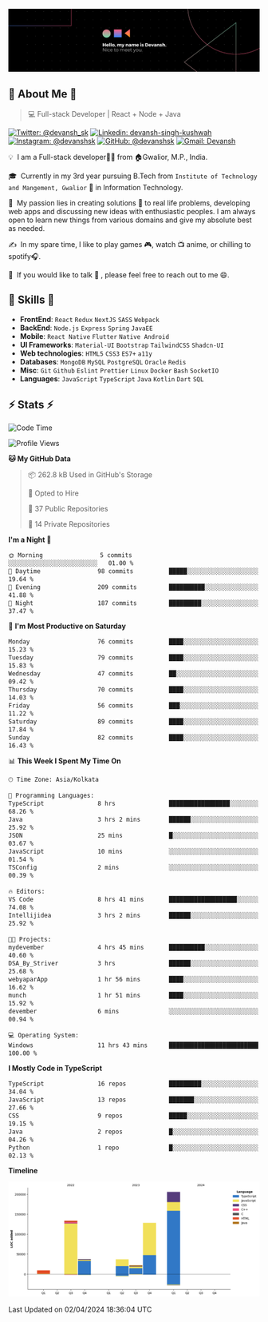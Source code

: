 ![Banner](./Devansh%20Singh%20Banner.png)

## 👋 About Me 👋

> 💻 Full-stack Developer | React + Node + Java

[![Twitter: @devansh_sk](https://img.shields.io/twitter/follow/devansh_sk?style=social)](https://twitter.com/devansh_sk)
[![Linkedin: devansh-singh-kushwah](https://img.shields.io/badge/-Devansh%20Singh%20Kushwah-blue?style=flat-square&logo=Linkedin&logoColor=white&link=https://www.linkedin.com/in/devanshsk/)](https://www.linkedin.com/in/devanshsk/)
[![Instagram: @devanshsk](https://img.shields.io/badge/-devanshsk-E4405F?style=flat-square&logo=instagram&logoColor=white)](https://instagram.com/devanshsk)
[![GitHub: @devanshsk](https://img.shields.io/github/followers/devanshsk?label=follow&style=social)](https://github.com/devanshsk)
[![Gmail: Devansh](https://img.shields.io/badge/Gmail-D14836?style=flat-square&logo=gmail&logoColor=white)](mailto:work.devanshsk@gmail.com)

💡 &nbsp;I am a Full-stack developer🧑‍💻 from 🏠Gwalior, M.P., India.

🎓 &nbsp;Currently in my 3rd year pursuing B.Tech from `Institute of Technology and Mangement, Gwalior` 🏫 in Information Technology.

🌱 &nbsp;My passion lies in creating solutions 🚩 to real life problems, developing web apps and discussing new ideas with enthusiastic peoples.
I am always open to learn new things from various domains and give my absolute best as needed.

✍️ &nbsp;In my spare time, I like to play games 🎮, watch 📺 anime, or chilling to spotify🎧.

💬 &nbsp;If you would like to talk 👋 , please feel free to reach out to me 😄.

##  🎉 Skills  🎉
- **FrontEnd**: `React` `Redux` `NextJS` `SASS` `Webpack`
- **BackEnd**: `Node.js` `Express` `Spring` `JavaEE`
- **Mobile**: `React Native` `Flutter` `Native Android`
- **UI Frameworks**: `Material-UI` `Bootstrap` `TailwindCSS` `Shadcn-UI`
- **Web technologies**: `HTML5` `CSS3` `ES7+` `a11y`
- **Databases**: `MongoDB` `MySQL` `PostgreSQL` `Oracle` `Redis`
- **Misc**: `Git` `Github` `Eslint` `Prettier` `Linux` `Docker` `Bash` `SocketIO`
- **Languages**: `JavaScript` `TypeScript` `Java` `Kotlin` `Dart` `SQL`

## ⚡ Stats ⚡
<!--START_SECTION:waka-->
![Code Time](http://img.shields.io/badge/Code%20Time-143%20hrs%2020%20mins-blue)

![Profile Views](http://img.shields.io/badge/Profile%20Views-7-blue)

**🐱 My GitHub Data** 

> 📦 262.8 kB Used in GitHub's Storage 
 > 
> 💼 Opted to Hire
 > 
> 📜 37 Public Repositories 
 > 
> 🔑 14 Private Repositories 
 > 
**I'm a Night 🦉** 

```text
🌞 Morning                5 commits           ░░░░░░░░░░░░░░░░░░░░░░░░░   01.00 % 
🌆 Daytime                98 commits          █████░░░░░░░░░░░░░░░░░░░░   19.64 % 
🌃 Evening                209 commits         ██████████░░░░░░░░░░░░░░░   41.88 % 
🌙 Night                  187 commits         █████████░░░░░░░░░░░░░░░░   37.47 % 
```
📅 **I'm Most Productive on Saturday** 

```text
Monday                   76 commits          ████░░░░░░░░░░░░░░░░░░░░░   15.23 % 
Tuesday                  79 commits          ████░░░░░░░░░░░░░░░░░░░░░   15.83 % 
Wednesday                47 commits          ██░░░░░░░░░░░░░░░░░░░░░░░   09.42 % 
Thursday                 70 commits          ████░░░░░░░░░░░░░░░░░░░░░   14.03 % 
Friday                   56 commits          ███░░░░░░░░░░░░░░░░░░░░░░   11.22 % 
Saturday                 89 commits          ████░░░░░░░░░░░░░░░░░░░░░   17.84 % 
Sunday                   82 commits          ████░░░░░░░░░░░░░░░░░░░░░   16.43 % 
```


📊 **This Week I Spent My Time On** 

```text
🕑︎ Time Zone: Asia/Kolkata

💬 Programming Languages: 
TypeScript               8 hrs               █████████████████░░░░░░░░   68.26 % 
Java                     3 hrs 2 mins        ██████░░░░░░░░░░░░░░░░░░░   25.92 % 
JSON                     25 mins             █░░░░░░░░░░░░░░░░░░░░░░░░   03.67 % 
JavaScript               10 mins             ░░░░░░░░░░░░░░░░░░░░░░░░░   01.54 % 
TSConfig                 2 mins              ░░░░░░░░░░░░░░░░░░░░░░░░░   00.39 % 

🔥 Editors: 
VS Code                  8 hrs 41 mins       ███████████████████░░░░░░   74.08 % 
Intellijidea             3 hrs 2 mins        ██████░░░░░░░░░░░░░░░░░░░   25.92 % 

🐱‍💻 Projects: 
mydevember               4 hrs 45 mins       ██████████░░░░░░░░░░░░░░░   40.60 % 
DSA_By_Striver           3 hrs               ██████░░░░░░░░░░░░░░░░░░░   25.68 % 
webyaparApp              1 hr 56 mins        ████░░░░░░░░░░░░░░░░░░░░░   16.62 % 
munch                    1 hr 51 mins        ████░░░░░░░░░░░░░░░░░░░░░   15.92 % 
devember                 6 mins              ░░░░░░░░░░░░░░░░░░░░░░░░░   00.94 % 

💻 Operating System: 
Windows                  11 hrs 43 mins      █████████████████████████   100.00 % 
```

**I Mostly Code in TypeScript** 

```text
TypeScript               16 repos            █████████░░░░░░░░░░░░░░░░   34.04 % 
JavaScript               13 repos            ███████░░░░░░░░░░░░░░░░░░   27.66 % 
CSS                      9 repos             █████░░░░░░░░░░░░░░░░░░░░   19.15 % 
Java                     2 repos             █░░░░░░░░░░░░░░░░░░░░░░░░   04.26 % 
Python                   1 repo              █░░░░░░░░░░░░░░░░░░░░░░░░   02.13 % 
```



**Timeline**

![Lines of Code chart](https://raw.githubusercontent.com/DevanshSK/DevanshSK/main/assets/bar_graph.png)


 Last Updated on 02/04/2024 18:36:04 UTC
<!--END_SECTION:waka-->
